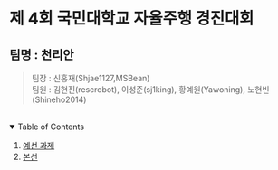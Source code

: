 # 제 4회 국민대학교 자율주행 경진대회
## 팀명 : 천리안
> 팀장 : 신홍재(Shjae1127,MSBean)  
> 팀원 : 김현진(rescrobot), 이성준(sj1king), 황예원(Yawoning), 노현빈(Shineho2014)
<br>
<!-- TABLE OF CONTENTS -->

<details open="open">
  <p align="center">
  <summary>Table of Contents</summary>
  <ol>
    <li>
      <a href="./README_Qualifying.md">예선 과제</a>
    </li>
    <li>
      <a href="./README_MainStage.md">본선</a>
      <ul>
      </ul>
    </li>
  </ol>
</details>
